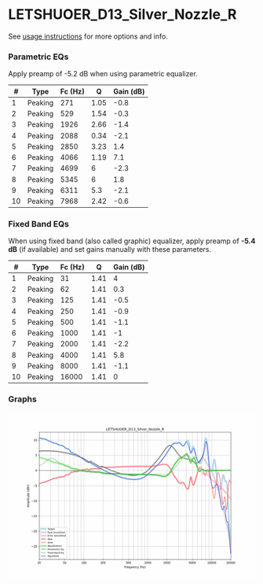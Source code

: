 # LETSHUOER_D13_Silver_Nozzle_R
See [usage instructions](https://github.com/jaakkopasanen/AutoEq#usage) for more options and info.

### Parametric EQs
Apply preamp of -5.2 dB when using parametric equalizer.

|   # | Type    |   Fc (Hz) |    Q |   Gain (dB) |
|-----|---------|-----------|------|-------------|
|   1 | Peaking |       271 | 1.05 |        -0.8 |
|   2 | Peaking |       529 | 1.54 |        -0.3 |
|   3 | Peaking |      1926 | 2.66 |        -1.4 |
|   4 | Peaking |      2088 | 0.34 |        -2.1 |
|   5 | Peaking |      2850 | 3.23 |         1.4 |
|   6 | Peaking |      4066 | 1.19 |         7.1 |
|   7 | Peaking |      4699 | 6    |        -2.3 |
|   8 | Peaking |      5345 | 6    |         1.8 |
|   9 | Peaking |      6311 | 5.3  |        -2.1 |
|  10 | Peaking |      7968 | 2.42 |        -0.6 |

### Fixed Band EQs
When using fixed band (also called graphic) equalizer, apply preamp of **-5.4 dB** (if available) and set gains manually with these parameters.

|   # | Type    |   Fc (Hz) |    Q |   Gain (dB) |
|-----|---------|-----------|------|-------------|
|   1 | Peaking |        31 | 1.41 |         4   |
|   2 | Peaking |        62 | 1.41 |         0.3 |
|   3 | Peaking |       125 | 1.41 |        -0.5 |
|   4 | Peaking |       250 | 1.41 |        -0.9 |
|   5 | Peaking |       500 | 1.41 |        -1.1 |
|   6 | Peaking |      1000 | 1.41 |        -1   |
|   7 | Peaking |      2000 | 1.41 |        -2.2 |
|   8 | Peaking |      4000 | 1.41 |         5.8 |
|   9 | Peaking |      8000 | 1.41 |        -1.1 |
|  10 | Peaking |     16000 | 1.41 |         0   |

### Graphs
![](./LETSHUOER_D13_Silver_Nozzle_R.png)
